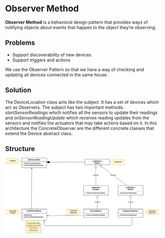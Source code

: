 # Observer Method

**Observer Method** is a behavioral design pattern that provides ways of notifying objects about events that happen to the object they’re observing.

## Problems

- Support discoverability of new devices
- Support triggers and actions

We use the Observer Pattern so that we have a way of checking and updating all devices connected in the same house.  

## Solution

The DeviceLocation class acts like the subject. It has a set of devices which act as Observers. The subject has two important methods: <i>startSensorReadings</i> which notifies all the sensors
to update their readings and <i>onSensorReadingUpdate</i> which receives reading updates from the sensors and notifies 
the actuators that may take actions based on it. In this architecture the ConcreteObserver are the
different concrete classes that extend the Device abstract class.

## Structure

![ObserverMethod](ObserverMethod.png)